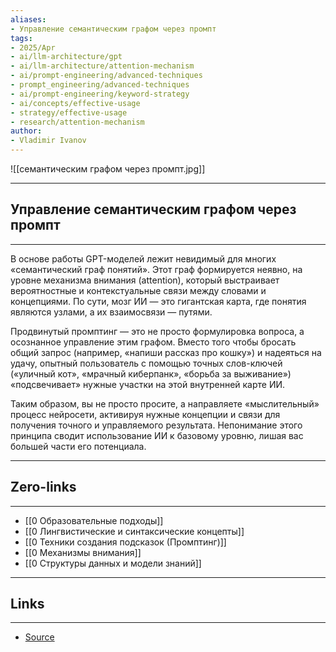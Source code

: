 ```yaml
---
aliases: 
- Управление семантическим графом через промпт
tags:
- 2025/Apr
- ai/llm-architecture/gpt
- ai/llm-architecture/attention-mechanism
- ai/prompt-engineering/advanced-techniques
- prompt_engineering/advanced-techniques
- ai/prompt-engineering/keyword-strategy
- ai/concepts/effective-usage
- strategy/effective-usage
- research/attention-mechanism
author:
- Vladimir Ivanov
---
```

![[семантическим графом через промпт.jpg]]

-----
##  Управление семантическим графом через промпт 
-----
В основе работы GPT-моделей лежит невидимый для многих «семантический граф понятий». Этот граф формируется неявно, на уровне механизма внимания (attention), который выстраивает вероятностные и контекстуальные связи между словами и концепциями. По сути, мозг ИИ — это гигантская карта, где понятия являются узлами, а их взаимосвязи — путями.

Продвинутый промптинг — это не просто формулировка вопроса, а осознанное управление этим графом. Вместо того чтобы бросать общий запрос (например, «напиши рассказ про кошку») и надеяться на удачу, опытный пользователь с помощью точных слов-ключей («уличный кот», «мрачный киберпанк», «борьба за выживание») «подсвечивает» нужные участки на этой внутренней карте ИИ.

Таким образом, вы не просто просите, а направляете «мыслительный» процесс нейросети, активируя нужные концепции и связи для получения точного и управляемого результата. Непонимание этого принципа сводит использование ИИ к базовому уровню, лишая вас большей части его потенциала.

---
## Zero-links
---
- [[0 Образовательные подходы]]
- [[0 Лингвистические и синтаксические концепты]]
- [[0 Техники создания подсказок (Промптинг)]]
- [[0 Механизмы внимания]]
- [[0 Структуры данных и модели знаний]]

---
## Links
---
- [Source](https://t.me/turboproject/1602)